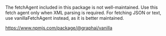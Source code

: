 The fetchAgent included in this package is not well-maintained.
Use this fetch agent only when XML parsing is required.
For fetching JSON or text, use vanillaFetchAgent instead, as it is better maintained.

https://www.npmjs.com/package/@graphai/vanilla
